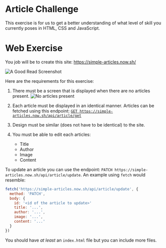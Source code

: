 # Article Challenge

This exercise is for us to get a better understanding of what level of skill you currently poses in HTML, CSS and JavaScript.

# Web Exercise

You job will be to create this site: https://simple-articles.now.sh/

![A Good Read Screenshot](https://user-images.githubusercontent.com/6516758/66052669-fc771700-e4fe-11e9-9700-70ce23585b09.png)

Here are the requirements for this exercise:

1. There must be a screen that is displayed when there are no articles present.
![No articles present](https://user-images.githubusercontent.com/6516758/66052884-57a90980-e4ff-11e9-86e4-235c21ff2e59.png)

2. Each article must be displayed in an identical manner. Articles can be fetched using this endpoint: [`GET https://simple-articles.now.sh/api/article/get`](https://simple-articles.now.sh/api/article/get)

3. Design must be similar (does not have to be identical) to the site.

4. You must be able to edit each articles:
    - Title
    - Author
    - Image
    - Content

  To update an article you can use the endpoint: `PATCH https://simple-articles.now.sh/api/article/update`. An example using `fetch` would resemble:

  ```javascript
  fetch('https://simple-articles.now.sh/api/article/update', {
    method: 'PATCH',
    body: {
      id: '<id of the article to update>'
      title: '...',
      author: '...',
      image: '...',
      content: '...'
    }
  })
  ```

  You should have _at least_ an `index.html` file but you can include more files.
